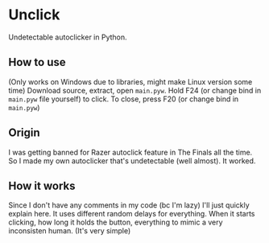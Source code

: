 # Unclick
Undetectable autoclicker in Python.

## How to use
(Only works on Windows due to libraries, might make Linux version some time)
Download source, extract, open ```main.pyw```.
Hold F24 (or change bind in ```main.pyw``` file yourself) to click.
To close, press F20 (or change bind in ```main.pyw```)

## Origin
I was getting banned for Razer autoclick feature in The Finals all the time. So I made my own autoclicker that's undetectable (well almost). It worked.

## How it works
Since I don't have any comments in my code (bc I'm lazy) I'll just quickly explain here. It uses different random delays for everything. When it starts clicking, how long it holds the button, everything to mimic a very inconsisten human. (It's very simple)
